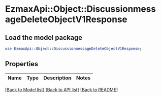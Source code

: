 # EzmaxApi::Object::DiscussionmessageDeleteObjectV1Response

## Load the model package
```perl
use EzmaxApi::Object::DiscussionmessageDeleteObjectV1Response;
```

## Properties
Name | Type | Description | Notes
------------ | ------------- | ------------- | -------------

[[Back to Model list]](../README.md#documentation-for-models) [[Back to API list]](../README.md#documentation-for-api-endpoints) [[Back to README]](../README.md)


